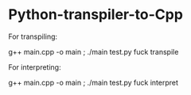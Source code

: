 # Python-transpiler-to-Cpp
For transpiling:

g++ main.cpp -o main ; ./main test.py fuck transpile

For interpreting:

g++ main.cpp -o main ; ./main test.py fuck interpret
